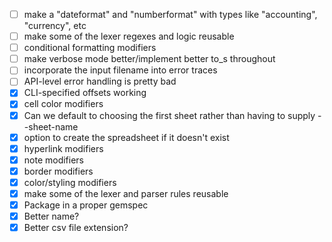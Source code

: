 - [ ] make a "dateformat" and "numberformat" with types like "accounting", "currency", etc
- [ ] make some of the lexer regexes and logic reusable
- [ ] conditional formatting modifiers
- [ ] make verbose mode better/implement better to\_s throughout
- [ ] incorporate the input filename into error traces
- [ ] API-level error handling is pretty bad
- [x] CLI-specified offsets working
- [x] cell color modifiers
- [x] Can we default to choosing the first sheet rather than having to supply --sheet-name
- [x] option to create the spreadsheet if it doesn't exist
- [x] hyperlink modifiers
- [x] note modifiers
- [x] border modifiers
- [x] color/styling modifiers
- [x] make some of the lexer and parser rules reusable
- [x] Package in a proper gemspec
- [x] Better name?
- [x] Better csv file extension?
